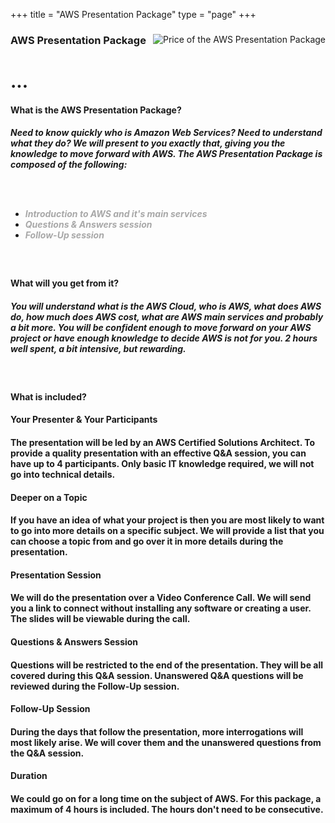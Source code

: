 +++
title = "AWS Presentation Package"
type = "page"
+++

<div class="container" role="main">

<a class="anchor" id="top" name="awspresentation"></a>

<div class="row">

<div class="whole-table">

<div><img class="packimg02" style="float: right" src="/img/packs/price-presentation.png" alt="Price of the AWS Presentation Package"></div>
<h3>AWS Presentation Package</h3>

<h1 class="h1-01">...</h1>

<h4 class="font04">
What is the AWS Presentation Package?
</h4>

<h5 class="font03">
Need to know quickly who is Amazon Web Services?  Need to understand what they do?  We will present to you exactly that, giving you the knowledge to move forward with AWS.  The AWS Presentation Package is composed of the following: 

<br /><br />

<ul class="ul-01">
	<li><span style="color:#a8a8a8">Introduction to AWS and it's main services</li>
	<li><span style="color:#a8a8a8">Questions & Answers session</li>
	<li><span style="color:#a8a8a8">Follow-Up session</li>
</ul>

</h5>

<div class="br-01">
<br />
</div>


<h4 class="font04">
What will you get from it?
</h4>

<h5 class="font03">
You will understand what is the AWS Cloud, who is AWS, what does AWS do, how much does AWS cost, what are AWS main services and probably a bit more.  You will be confident enough to move forward on your AWS project or have enough knowledge to decide AWS is not for you. 2 hours well spent, a bit intensive, but rewarding. 
</h5>

<div class="br-01">
<br />
</div>

<h4 class="font04">
What is included?
</h4>

<div class="row">
  <div class="col-md-4">
<h4 class="font05">Your Presenter & Your Participants</h4>
<h4 class="font03">

The presentation will be led by an AWS Certified Solutions Architect.  To provide a quality presentation with an effective Q&A session, you can have up to 4 participants.  Only basic IT knowledge required, we will not go into technical details.

</h4>
</div>

<div class="col-md-4">
<h4 class="font05">Deeper on a Topic</h4>
<h4 class="font03">If you have an idea of what your project is then you are most likely to want to go into more details on a specific subject.  We will provide a list that you can choose a topic from and go over it in more details during the presentation.</h4> 
</div>
  <div class="col-md-4">
<h4 class="font05">Presentation Session</h4>
<h4 class="font03">We will do the presentation over a Video Conference Call.  We will send you a link to connect without installing any software or creating a user.  The slides will be viewable during the call.</h4>
</div>
</div>

<div class="row">
  <div class="col-md-4">
<h4 class="font05">Questions & Answers Session</h4>
<h4 class="font03">Questions will be restricted to the end of the presentation.  They will be all covered during this Q&A session.  Unanswered Q&A questions will be reviewed during the Follow-Up session.</h4>
</div>
  <div class="col-md-4">
<h4 class="font05">Follow-Up Session</h4>
<h4 class="font03">During the days that follow the presentation, more interrogations will most likely arise.  We will cover them and the unanswered questions from the Q&A session.</h4>
</div>
  <div class="col-md-4">
<h4 class="font05">Duration</h4>
<h4 class="font03">We could go on for a long time on the subject of AWS.  For this package, a maximum of 4 hours is included.  The hours don't need to be consecutive.</h4>
</div>
</div>
</div>
</div>
<br /><br />



